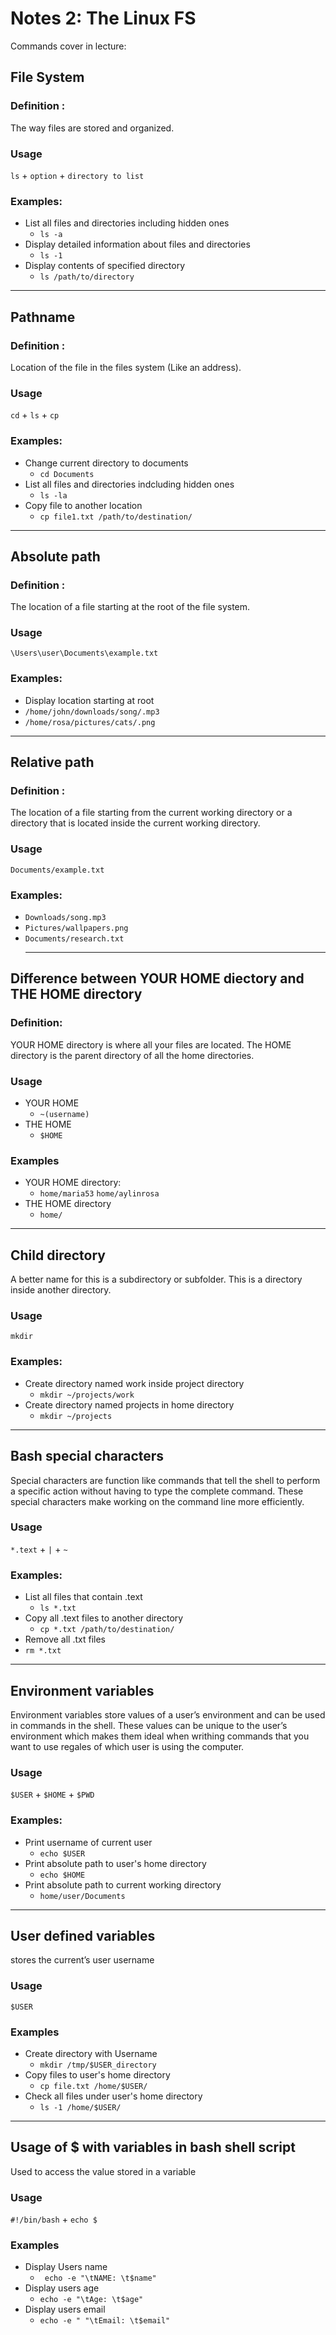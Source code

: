 # Notes 2: The Linux FS

Commands cover in lecture:

## File System
### Definition :
The way files are stored and organized.
### Usage 
`ls` + `option` + `directory to list`
### Examples:
* List all files and directories including hidden ones
   * `ls -a`
 * Display detailed information about files and directories
   * `ls -1`
* Display contents of specified directory
   * `ls /path/to/directory`
 <hr>

## Pathname
### Definition :
Location of the file in the files system (Like an address).
### Usage
`cd` + `ls` + `cp`
### Examples:
* Change current directory to documents 
  * `cd Documents`
* List all files and directories indcluding hidden ones
  * `ls -la`
* Copy file to another location
   * `cp file1.txt /path/to/destination/`
<hr>

## Absolute path
### Definition :
The location of a file starting at the root of the file system. 
### Usage
`\Users\user\Documents\example.txt`
### Examples:
* Display location starting at root
 * `/home/john/downloads/song/.mp3`
 * `/home/rosa/pictures/cats/.png`
<hr>

## Relative path
### Definition :
The location of a file starting from the current working directory or a directory that is located inside the current working directory. 
### Usage
`Documents/example.txt`
### Examples:
* `Downloads/song.mp3` 
* `Pictures/wallpapers.png`
* `Documents/research.txt`
  <hr>

## Difference between YOUR HOME diectory and THE HOME directory
### Definition:
YOUR HOME directory is where all your files are located. The HOME directory is the parent directory of all the home directories.
### Usage 
* YOUR HOME
   * `~(username)`
 * THE HOME
   * `$HOME`
### Examples
* YOUR HOME directory:
  * `home/maria53` `home/aylinrosa`
* THE HOME directory
   * `home/` 
<hr>

## Child directory
A better name for this is a subdirectory or subfolder. This is a directory inside another directory. 
### Usage
`mkdir`
### Examples:
* Create directory named work inside project directory
  * `mkdir ~/projects/work`
* Create directory named projects in home directory
   * `mkdir ~/projects`
<hr>

## Bash special characters 
Special characters are function like commands that tell the shell to perform a specific action without having to type the complete command. These special characters make working on the command line more efficiently.
### Usage
`*.text` + `|` + `~`
### Examples:
* List all files that contain .text
   * `ls *.txt`
 * Copy all .text files to another directory
   * `cp *.txt /path/to/destination/`
 * Remove all .txt files
  * `rm *.txt`
  <hr>

## Environment variables  
Environment variables store values of a user’s environment and can be used in commands in the shell. These values can be unique to the user’s environment which makes them ideal when writhing commands that you want to use regales of which user is using the computer.
### Usage 
`$USER` + `$HOME` + `$PWD`
### Examples:
 * Print username of current user
   * `echo $USER`
 * Print absolute path to user's home directory 
   * `echo $HOME`
 * Print absolute path to current working directory
   * `home/user/Documents`
<hr>

## User defined variables 
stores the current’s user username
### Usage
`$USER` 
### Examples
* Create directory with Username
   * `mkdir /tmp/$USER_directory`
 * Copy files to user's home directory
   * `cp file.txt /home/$USER/`
 * Check all files under user's home directory
   * `ls -1 /home/$USER/`
  <hr>

## Usage of $ with variables in bash shell script
Used to access the value stored in a variable
### Usage
 `#!/bin/bash` + `echo $`
### Examples
* Display Users name
   * ` echo -e "\tNAME: \t$name"`
 * Display users age
   * `echo -e "\tAge: \t$age"` 
 * Display users email
   * `echo -e " "\tEmail: \t$email"`

